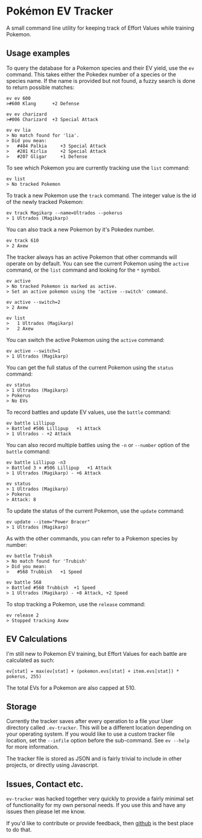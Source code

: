 # Pokémon EV Tracker

A small command line utility for keeping track of Effort Values while training
Pokemon.

## Usage examples

To query the database for a Pokemon species and their EV yield, use the `ev`
command. This takes either the Pokedex number of a species or the species 
name. If the name is provided but not found, a fuzzy search is done to return
possible matches:
	
	ev ev 600
	>#600 Klang      +2 Defense
	
	ev ev charizard
	>#006 Charizard  +3 Special Attack
	
	ev ev lia
	> No match found for 'lia'.
	> Did you mean:
	>   #484 Palkia     +3 Special Attack
	>   #281 Kirlia     +2 Special Attack
	>   #207 Gligar     +1 Defense

To see which Pokemon you are currently tracking use the `list` command:

	ev list
	> No tracked Pokemon

To track a new Pokemon use the `track` command. The integer value is the id
of the newly tracked Pokemon:

	ev track Magikarp --name=Ultrados --pokerus
	> 1 Ultrados (Magikarp)

You can also track a new Pokemon by it's Pokedex number.
	
	ev track 610
	> 2 Axew

The tracker always has an active Pokemon that other commands will operate on
by default. You can see the current Pokemon using the `active` command, or the
`list` command and looking for the `*` symbol.
	
	ev active
	> No tracked Pokemon is marked as active.
	> Set an active pokemon using the 'active --switch' command.
	
	ev active --switch=2
	> 2 Axew
	
	ev list
	>   1 Ultrados (Magikarp)
	>   2 Axew

You can switch the active Pokemon using the `active` command:

	ev active --switch=1
	> 1 Ultrados (Magikarp)

You can get the full status of the current Pokemon using the `status` command:

	ev status
	> 1 Ultrados (Magikarp)
	> Pokerus
	> No EVs

To record battles and update EV values, use the `battle` command:

	ev battle Lillipup
	> Battled #506 Lillipup   +1 Attack
	> 1 Ultrados - +2 Attack

You can also record multiple battles using the `-n` or `--number` option of 
the `battle` command:

	ev battle Lillipup -n3
	> Battled 3 × #506 Lillipup   +1 Attack
	> 1 Ultrados (Magikarp) - +6 Attack
	
	ev status
	> 1 Ultrados (Magikarp)
	> Pokerus
	> Attack: 8

To update the status of the current Pokemon, use the `update` command:
	
	ev update --item="Power Bracer"
	> 1 Ultrados (Magikarp)

As with the other commands, you can refer to a Pokemon species by number:
	
	ev battle Trubish
	> No match found for 'Trubish'
	> Did you mean:
	>   #568 Trubbish   +1 Speed
	
	ev battle 568
	> Battled #568 Trubbish  +1 Speed
	> 1 Ultrados (Magikarp) - +8 Attack, +2 Speed

To stop tracking a Pokemon, use the `release` command:
	
	ev release 2
	> Stopped tracking Axew

## EV Calculations

I'm still new to Pokemon EV training, but Effort Values for each battle are
calculated as such:

	ev[stat] = max(ev[stat] + (pokemon.evs[stat] + item.evs[stat]) * pokerus, 255)

The total EVs for a Pokemon are also capped at 510.

## Storage

Currently the tracker saves after every operation to a file your User 
directory called `.ev-tracker`. This will be a different location depending on 
your operating system. If you would like to use a custom tracker file 
location, set the `--infile` option before the sub-command. See `ev --help`
for more information.

The tracker file is stored as JSON and is fairly trivial to include in other
projects, or directly using Javascript.

## Issues, Contact etc.

`ev-tracker` was hacked together very quickly to provide a fairly minimal set
of functionality for my own personal needs. If you use this and have any 
issues then please let me know.

If you'd like to contribute or provide feedback, then 
[github](https://github.com/mathewbyrne/ev-tracker) is the best place to do 
that.
